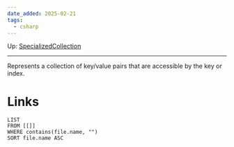 ```yaml
---
date_added: 2025-02-21
tags:
  - csharp
---
```

Up: [SpecializedCollection](SpecializedCollection.md)
___
 Represents a collection of key/value pairs that are accessible by the key or index.
# Links
```dataview
LIST
FROM [[]]
WHERE contains(file.name, "")
SORT file.name ASC
```
